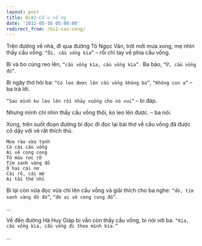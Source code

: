 ```yaml
---
layout: post
title: Bi#2–Cầu vồng
date: '2012-05-16 05:00:00'
redirect_from: /bi2-cau-vong/
---
```


Trên đường về nhà, đi qua đường Tô Ngọc Vân, trời mới mưa xong, mẹ nhìn thấy cầu vồng. `“Ôi, cầu vồng kìa”` – rồi chỉ tay về phía cầu vồng.

Bi và bo cùng reo lên, `“cầu vồng kìa, cầu vồng kìa”.` Ba bảo, `“Ừ, cầu vồng đó”`.

Bi ngây thơ hỏi ba: `“Có leo được lên cầu vồng không ba”`, `“Không con ạ”` – ba trả lời.

`“Sao mình ko leo lên rồi nhảy xuống cho nó vui”` – bi đáp.

Nhưng mình chỉ nhìn thấy cầu vồng thôi, ko leo lên được. – ba nói.

Xong, trên suốt đoạn đường bi đọc đi đọc lại bài thơ về cầu vồng đã được cô dậy với vẻ rất thích thú.

```
Mưa rào vừa tạnh
Có cái cầu vồng
Ai vẽ cong cong
Tô màu rực rỡ
Tím xanh vàng đỏ
Ồ hai cái nơ
Cái rõ, cái mờ
Ai tài thế nhỉ
```

Bi lại còn vừa đọc vừa chỉ lên cầu vồng và giải thích cho ba nghe: `“đó, tím xanh vàng đỏ đó”`, `“đó ai vẽ cong cong đó”`.

…

Về đến đường Hà Huy Giáp bi vẫn còn thấy cầu vồng, bi nói với ba. `“Kìa, cầu vồng kìa, cầu vồng đi theo mình kìa.”`

…
